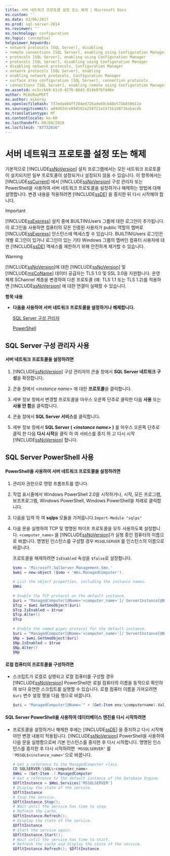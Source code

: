 ```yaml
---
title: 서버 네트워크 프로토콜 설정 또는 해제 | Microsoft Docs
ms.custom: ''
ms.date: 03/06/2017
ms.prod: sql-server-2014
ms.reviewer: ''
ms.technology: configuration
ms.topic: conceptual
helpviewer_keywords:
- network protocols [SQL Server], disabling
- remote connections [SQL Server], enabling using Configuration Manager
- protocols [SQL Server], enabling using Configuration Manager
- protocols [SQL Server], disabling using Configuration Manager
- disabling network protocols, Configuration Manager
- network protocols [SQL Server], enabling
- enabling network protocols, Configuration Manager
- surface area configuration [SQL Server], connection protocols
- connections [SQL Server], enabling remote using Configuration Manager
ms.assetid: ec5ccb69-61c9-4576-8843-014b976fd46e
author: MikeRayMSFT
ms.author: mikeray
ms.openlocfilehash: 737edae84ff284ed726ade69cb48e574b830611e
ms.sourcegitcommit: ad4d92dce894592a259721a1571b1d8736abacdb
ms.translationtype: MT
ms.contentlocale: ko-KR
ms.lasthandoff: 08/04/2020
ms.locfileid: "87732016"
---
```

# <a name="enable-or-disable-a-server-network-protocol"></a>서버 네트워크 프로토콜 설정 또는 해제
  기본적으로 [!INCLUDE[ssNoVersion](../../includes/ssnoversion-md.md)] 설치 프로그램에서는 모든 네트워크 프로토콜이 설치되지만 일부 프로토콜이 설정되거나 설정되지 않을 수 있습니다. 이 항목에서는 [!INCLUDE[ssCurrent](../../includes/sscurrent-md.md)] 에서 [!INCLUDE[ssNoVersion](../../includes/ssnoversion-md.md)] 구성 관리자 또는 PowerShell을 사용하여 서버 네트워크 프로토콜을 설정하거나 해제하는 방법에 대해 설명합니다. 변경 내용을 적용하려면 [!INCLUDE[ssDE](../../includes/ssde-md.md)] 을 중지한 뒤 다시 시작해야 합니다.  
  
> [!IMPORTANT]  
>  [!INCLUDE[ssExpress](../../includes/ssexpress-md.md)] 설치 중에 BUILTIN\Users 그룹에 대한 로그인이 추가됩니다. 이 로그인을 사용하면 컴퓨터의 모든 인증된 사용자가 public 역할의 멤버로 [!INCLUDE[ssExpress](../../includes/ssexpress-md.md)] 인스턴스에 액세스할 수 있습니다. BUILTIN\Users 로그인은 개별 로그인이 있거나 로그인이 있는 기타 Windows 그룹의 멤버인 컴퓨터 사용자에 대한 [!INCLUDE[ssDE](../../includes/ssde-md.md)] 액세스를 제한하기 위해 안전하게 제거할 수 있습니다.  
  
> [!WARNING]  
>  [!INCLUDE[ssNoVersion](../../includes/ssnoversion-md.md)]에 대한 [!INCLUDE[ssNoVersion](../../includes/ssnoversion-md.md)] 및 [!INCLUDE[msCoName](../../includes/msconame-md.md)] 데이터 공급자는 TLS 1.0 및 SSL 3.0을 지원합니다. 운영 체제 SChannel 계층을 변경하여 다른 프로토콜 (예: TLS 1.1 또는 TLS 1.2)를 적용하면 [!INCLUDE[ssNoVersion](../../includes/ssnoversion-md.md)] 에 대한 연결이 실패할 수 있습니다.  
  
 **항목 내용**  
  
-   **다음을 사용하여 서버 네트워크 프로토콜을 설정하거나 해제합니다.**  
  
     [SQL Server 구성 관리자](#SSMSProcedure)  
  
     [PowerShell](#PowerShellProcedure)  
  
##  <a name="using-sql-server-configuration-manager"></a><a name="SSMSProcedure"></a> SQL Server 구성 관리자 사용  
  
#### <a name="to-enable-a-server-network-protocol"></a>서버 네트워크 프로토콜을 설정하려면  
  
1.  [!INCLUDE[ssNoVersion](../../includes/ssnoversion-md.md)] 구성 관리자의 콘솔 창에서 **SQL Server 네트워크 구성**을 확장합니다.  
  
2.  콘솔 창에서 *\<instance name>* 에 대한 **프로토콜**을 클릭합니다.  
  
3.  세부 정보 창에서 변경할 프로토콜을 마우스 오른쪽 단추로 클릭한 다음 **사용** 또는 **사용 안 함**을 클릭합니다.  
  
4.  콘솔 창에서 **SQL Server 서비스**를 클릭합니다.  
  
5.  세부 정보 창에서 **SQL Server ( ***\<instance name>*** )** 를 마우스 오른쪽 단추로 클릭 한 다음 **다시 시작**을 클릭 하 여 서비스를 중지 하 고 다시 시작 [!INCLUDE[ssNoVersion](../../includes/ssnoversion-md.md)] 합니다.  
  
##  <a name="using-sql-server-powershell"></a><a name="PowerShellProcedure"></a> SQL Server PowerShell 사용  
  
#### <a name="to-enable-a-server-network-protocol-using-powershell"></a>PowerShell을 사용하여 서버 네트워크 프로토콜을 설정하려면  
  
1.  관리자 권한으로 명령 프롬프트를 엽니다.  
  
2.  작업 표시줄에서 Windows PowerShell 2.0을 시작하거나, 시작, 모든 프로그램, 보조프로그램, Windows PowerShell, Windows PowerShell을 차례로 클릭합니다.  
  
3.  다음을 입력 하 여 **sqlps** 모듈을 가져옵니다.`Import-Module "sqlps"`  
  
4.  다음 문을 실행하여 TCP 및 명명된 파이프 프로토콜을 모두 사용하도록 설정합니다. `<computer_name>` 을 [!INCLUDE[ssNoVersion](../../includes/ssnoversion-md.md)]가 실행 중인 컴퓨터의 이름으로 바꿉니다. 명명된 인스턴스를 구성할 경우 `MSSQLSERVER` 를 인스턴스의 이름으로 바꿉니다.  
  
     프로토콜을 해제하려면 `IsEnabled` 속성을 `$false`로 설정합니다.  
  
    ```powershell
    $smo = 'Microsoft.SqlServer.Management.Smo.'  
    $wmi = new-object ($smo + 'Wmi.ManagedComputer').  
  
    # List the object properties, including the instance names.  
    $Wmi  
  
    # Enable the TCP protocol on the default instance.  
    $uri = "ManagedComputer[@Name='<computer_name>']/ ServerInstance[@Name='MSSQLSERVER']/ServerProtocol[@Name='Tcp']"  
    $Tcp = $wmi.GetSmoObject($uri)  
    $Tcp.IsEnabled = $true  
    $Tcp.Alter()  
    $Tcp  
  
    # Enable the named pipes protocol for the default instance.  
    $uri = "ManagedComputer[@Name='<computer_name>']/ ServerInstance[@Name='MSSQLSERVER']/ServerProtocol[@Name='Np']"  
    $Np = $wmi.GetSmoObject($uri)  
    $Np.IsEnabled = $true  
    $Np.Alter()  
    $Np  
    ```  
  
#### <a name="to-configure-the-protocols-for-the-local-computer"></a>로컬 컴퓨터의 프로토콜을 구성하려면  
  
-   스크립트가 로컬로 실행되고 로컬 컴퓨터를 구성할 경우 [!INCLUDE[ssNoVersion](../../includes/ssnoversion-md.md)] PowerShell은 로컬 컴퓨터의 이름을 동적으로 확인하여 보다 유연한 스크립트를 실행할 수 있습니다. 로컬 컴퓨터 이름을 가져오려면 `$uri` 변수 설정 행을 다음 행으로 바꿉니다.  
  
    ```powershell
    $uri = "ManagedComputer[@Name='" + (Get-Item env:\computername).Value + "']/ServerInstance[@Name='MSSQLSERVER']/ServerProtocol[@Name='Tcp']"  
    ```  
  
#### <a name="to-restart-the-database-engine-by-using-sql-server-powershell"></a>SQL Server PowerShell을 사용하여 데이터베이스 엔진을 다시 시작하려면  
  
-   프로토콜을 설정하거나 해제한 후에는 [!INCLUDE[ssDE](../../includes/ssde-md.md)] 을 중지하고 다시 시작해야만 변경 내용이 적용됩니다. [!INCLUDE[ssNoVersion](../../includes/ssnoversion-md.md)] PowerShell을 사용하여 다음 문을 실행함으로써 기본 인스턴스를 중지한 후 다시 시작합니다. 명명된 인스턴스를 중지한 후 다시 시작하려면 `'MSSQLSERVER'` 를 `'MSSQL$<instance_name>'`으로 바꿉니다.  
  
    ```powershell
    # Get a reference to the ManagedComputer class.  
    CD SQLSERVER:\SQL\<computer_name>  
    $Wmi = (Get-Item .).ManagedComputer  
    # Get a reference to the default instance of the Database Engine.  
    $DfltInstance = $Wmi.Services['MSSQLSERVER']  
    # Display the state of the service.  
    $DfltInstance  
    # Stop the service.  
    $DfltInstance.Stop();  
    # Wait until the service has time to stop.  
    # Refresh the cache.  
    $DfltInstance.Refresh();   
    # Display the state of the service.  
    $DfltInstance  
    # Start the service again.  
    $DfltInstance.Start();  
    # Wait until the service has time to start.  
    # Refresh the cache and display the state of the service.  
    $DfltInstance.Refresh(); $DfltInstance  
    ```  
